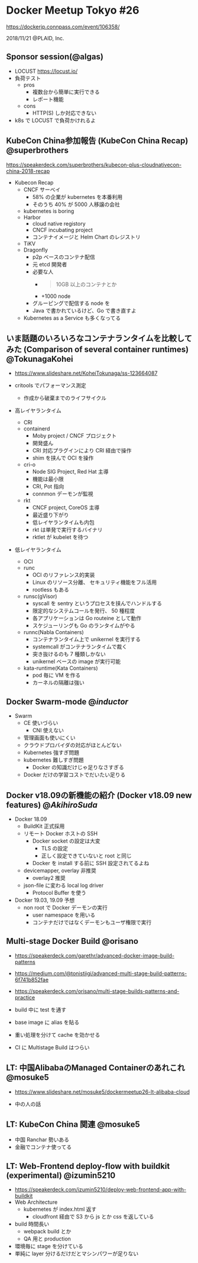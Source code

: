Docker Meetup Tokyo #26
=====

https://dockerjp.connpass.com/event/106358/

2018/11/21 @PLAID, Inc.


## Sponsor session(@algas)

- LOCUST https://locust.io/
- 負荷テスト
    - pros
        - 複数台から簡単に実行できる
        - レポート機能
    - cons
        - HTTP(S) しか対応できない
- k8s で LOCUST で負荷かけれるよ


## KubeCon China参加報告 (KubeCon China Recap) @superbrothers

https://speakerdeck.com/superbrothers/kubecon-plus-cloudnativecon-china-2018-recap

- Kubecon Recap
    - CNCF サーベイ
        - 58% の企業が kubernetes を本番利用
        - そのうち 40% が 5000 人移譲の会社
    - kubernetes is boring
    - Harbor
        - cloud native registory
        - CNCF incubating project
        - コンテナイメージと Helm Chart のレジストリ
    - TiKV
    - Dragonfly
        - p2p ベースのコンテナ配信
        - 元 etcd 開発者
        - 必要な人
            - > 10GB 以上のコンテナとか
            - +1000 node
        - グルーピングで配信する node を
        - Java で書かれているけど、Go で書き直すよ
    - Kubernetes as a Service も多くなってる

## いま話題のいろいろなコンテナランタイムを比較してみた (Comparison of several container runtimes) @TokunagaKohei

- https://www.slideshare.net/KoheiTokunaga/ss-123664087
- critools でパフォーマンス測定
    - 作成から破棄までのライフサイクル

- 高レイヤランタイム
    - CRI
    - containerd
        - Moby project / CNCF プロジェクト
        - 開発盛ん
        - CRI 対応プラグインにより CRI 経由で操作
        - shim を挟んで OCI を操作
    - cri-o
        - Node SIG Project, Red Hat 主導
        - 機能は最小限
        - CRI, Pot 指向
        - connmon デーモンが監視
    - rkt
        - CNCF project, CoreOS 主導
        - 最近盛り下がり
        - 低レイヤランタイムも内包
        - rkt は単発で実行するバイナリ
        - rktlet が kubelet を待つ
- 低レイヤランタイム
    - OCI
    - runc
        - OCI のリファレンス的実装
        - Linux のリソース分離、 セキュリティ機能をフル活用
        - rootless もある
    - runsc(gVisor)
        - syscall を sentry というプロセスを挟んでハンドルする
        - 限定的なシステムコールを発行、 50 種程度
        - 各アプリケーションは Go routeine として動作
        - スケジューリングも Go のランタイムがやる
    - runnc(Nabla Containers)
        - コンテナランタイム上で unikernel を実行する
        - systemcall がコンテナランタイムで裁く
        - 突き抜けるのも 7 種類しかない
        - unikernel ベースの image が実行可能
    - kata-runtime(Kata Containers)
        - pod 毎に VM を作る
        - カーネルの隔離は強い


## Docker Swarm-mode @_inductor_

- Swarm
    - CE 使いづらい
        - CNI 使えない
    - 管理画面も使いにくい
    - クラウドプロバイダの対応がほとんどない
    - Kubernetes 強すぎ問題
    - kubernetes 難しすぎ問題
        - Docker の知識だけじゃ足りなさすぎる
    - Docker だけの学習コストでだいたい足りる

## Docker v18.09の新機能の紹介 (Docker v18.09 new features) @_AkihiroSuda_

- Docker 18.09
    - BuildKit 正式採用
    - リモート Docker ホストの SSH
        - Docker socket の設定は大変
            - TLS の設定
            - 正しく設定できていないと root と同じ
        - Docker を install する前に SSH 設定されてるよね
    - devicemapper, overlay 非推奨
        - overlay2 推奨
    - json-file に変わる local log driver
        - Protocol Buffer を使う
- Docker 19.03, 19.09 予想
    - non root で Docker デーモンの実行
        - user namespace を用いる
        - コンテナだけではなくデーモンもユーザ権限で実行

## Multi-stage Docker Build @orisano

- https://speakerdeck.com/garethr/advanced-docker-image-build-patterns
- https://medium.com/@tonistiigi/advanced-multi-stage-build-patterns-6f741b852fae


- https://speakerdeck.com/orisano/multi-stage-builds-patterns-and-practice
- build 中に test を通す
- base image に alias を貼る
- 重い処理を分けて cache を効かせる
- CI に Multistage Build はつらい

## LT: 中国AlibabaのManaged Containerのあれこれ @mosuke5

- https://www.slideshare.net/mosuke5/dockermeetup26-lt-alibaba-cloud

- 中の人の話

## LT: KubeCon China 関連 @mosuke5

- 中国 Ranchar 勢いある
- 金融でコンテナ使ってる

## LT: Web-Frontend deploy-flow with buildkit (experimental) @izumin5210

- https://speakerdeck.com/izumin5210/deploy-web-frontend-app-with-buildkit
- Web Architecture
    - kubernetes が index.html 返す
        - cloudfront 経由で S3 から js とか css を返している
- build 時間長い
    - webpack build とか
    - QA 用と production
- 環境毎に stage を分けている
- 単純に layer 分けるだけだとマシンパワーが足りない
